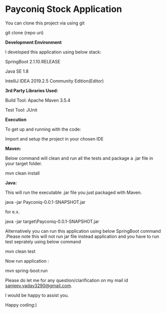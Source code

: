 # Payconiq Stock Application

You can clone this project via using git

git clone {repo uri)

**Development Environment**

I developed this application using below stack:

SpringBoot 2.1.10.RELEASE

Java SE 1.8

IntelliJ IDEA 2019.2.5 Community Edition(Editor)

**3rd Party Libraries Used:**

Build Tool: Apache Maven 3.5.4

Test Tool: JUnit
  


**Execution**

To get up and running with the code:

Import and setup the project in your chosen IDE


**Maven:**

Below command will clean and run all the tests and package a .jar file in your target folder.

mvn clean install

**Java:**

This will run the executable .jar file you just packaged with Maven.

java -jar Payconiq-0.0.1-SNAPSHOT.jar

for e.x.

java -jar target\Payconiq-0.0.1-SNAPSHOT.jar

Alternatively you can run this application using below SpringBoot command .Please note this will not run jar file instead application and you have to run test seprately using below command

mvn clean test

Now run application :

mvn spring-boot:run
 
 Please do let me for any question/clarification on my mail id sanjeev.yadav3290@gmail.com.
 
 I would be happy to assist you.
 
 Happy coding:)
 

